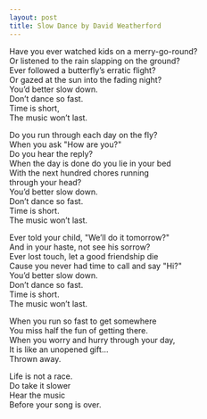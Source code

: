 ```yaml
---
layout: post
title: Slow Dance by David Weatherford
---
```

Have you ever watched kids on a merry-go-round? <br>
Or listened to the rain slapping on the ground?<br>
Ever followed a butterfly’s erratic flight?<br>
Or gazed at the sun into the fading night?<br>
You’d better slow down.<br>
Don’t dance so fast.<br>
Time is short,<br>
The music won’t last.

Do you run through each day on the fly? <br>
When you ask "How are you?" <br>
Do you hear the reply? <br>
When the day is done do you lie in your bed <br>
With the next hundred chores running <br>
through your head? <br>
You’d better slow down. <br>
Don’t dance so fast. <br>
Time is short. <br>
The music won’t last.

Ever told your child, "We’ll do it tomorrow?" <br>
And in your haste, not see his sorrow? <br>
Ever lost touch, let a good friendship die <br>
Cause you never had time to call and say "Hi?" <br>
You’d better slow down. <br>
Don’t dance so fast. <br>
Time is short. <br>
The music won’t last. <br>

When you run so fast to get somewhere <br>
You miss half the fun of getting there. <br>
When you worry and hurry through your day, <br>
It is like an unopened gift… <br>
Thrown away. <br>

Life is not a race. <br>
Do take it slower <br>
Hear the music <br>
Before your song is over.
